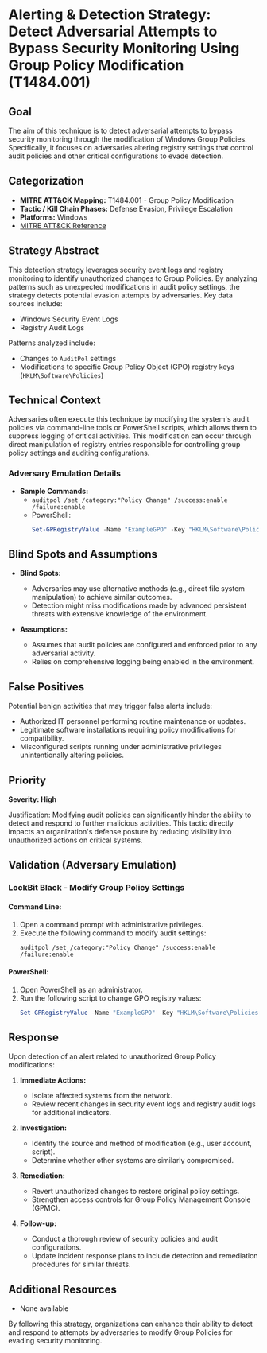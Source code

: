 # Alerting & Detection Strategy: Detect Adversarial Attempts to Bypass Security Monitoring Using Group Policy Modification (T1484.001)

## Goal
The aim of this technique is to detect adversarial attempts to bypass security monitoring through the modification of Windows Group Policies. Specifically, it focuses on adversaries altering registry settings that control audit policies and other critical configurations to evade detection.

## Categorization

- **MITRE ATT&CK Mapping:** T1484.001 - Group Policy Modification
- **Tactic / Kill Chain Phases:** Defense Evasion, Privilege Escalation
- **Platforms:** Windows
- [MITRE ATT&CK Reference](https://attack.mitre.org/techniques/T1484/001)

## Strategy Abstract

This detection strategy leverages security event logs and registry monitoring to identify unauthorized changes to Group Policies. By analyzing patterns such as unexpected modifications in audit policy settings, the strategy detects potential evasion attempts by adversaries. Key data sources include:

- Windows Security Event Logs
- Registry Audit Logs

Patterns analyzed include:
- Changes to `AuditPol` settings
- Modifications to specific Group Policy Object (GPO) registry keys (`HKLM\Software\Policies`)

## Technical Context

Adversaries often execute this technique by modifying the system's audit policies via command-line tools or PowerShell scripts, which allows them to suppress logging of critical activities. This modification can occur through direct manipulation of registry entries responsible for controlling group policy settings and auditing configurations.

### Adversary Emulation Details
- **Sample Commands:**
  - `auditpol /set /category:"Policy Change" /success:enable /failure:enable`
  - PowerShell: 
    ```powershell
    Set-GPRegistryValue -Name "ExampleGPO" -Key "HKLM\Software\Policies\Microsoft\Windows\EventLog\Application" -ValueName "MaxSize" -Type DWord -Value 2048
    ```

## Blind Spots and Assumptions

- **Blind Spots:**
  - Adversaries may use alternative methods (e.g., direct file system manipulation) to achieve similar outcomes.
  - Detection might miss modifications made by advanced persistent threats with extensive knowledge of the environment.

- **Assumptions:**
  - Assumes that audit policies are configured and enforced prior to any adversarial activity.
  - Relies on comprehensive logging being enabled in the environment.

## False Positives

Potential benign activities that may trigger false alerts include:
- Authorized IT personnel performing routine maintenance or updates.
- Legitimate software installations requiring policy modifications for compatibility.
- Misconfigured scripts running under administrative privileges unintentionally altering policies.

## Priority
**Severity: High**

Justification: Modifying audit policies can significantly hinder the ability to detect and respond to further malicious activities. This tactic directly impacts an organization's defense posture by reducing visibility into unauthorized actions on critical systems.

## Validation (Adversary Emulation)

### LockBit Black - Modify Group Policy Settings

#### Command Line:
1. Open a command prompt with administrative privileges.
2. Execute the following command to modify audit settings:
   ```shell
   auditpol /set /category:"Policy Change" /success:enable /failure:enable
   ```

#### PowerShell:
1. Open PowerShell as an administrator.
2. Run the following script to change GPO registry values:
   ```powershell
   Set-GPRegistryValue -Name "ExampleGPO" -Key "HKLM\Software\Policies\Microsoft\Windows\EventLog\Application" -ValueName "MaxSize" -Type DWord -Value 2048
   ```

## Response

Upon detection of an alert related to unauthorized Group Policy modifications:

1. **Immediate Actions:**
   - Isolate affected systems from the network.
   - Review recent changes in security event logs and registry audit logs for additional indicators.

2. **Investigation:**
   - Identify the source and method of modification (e.g., user account, script).
   - Determine whether other systems are similarly compromised.

3. **Remediation:**
   - Revert unauthorized changes to restore original policy settings.
   - Strengthen access controls for Group Policy Management Console (GPMC).

4. **Follow-up:**
   - Conduct a thorough review of security policies and audit configurations.
   - Update incident response plans to include detection and remediation procedures for similar threats.

## Additional Resources

- None available

By following this strategy, organizations can enhance their ability to detect and respond to attempts by adversaries to modify Group Policies for evading security monitoring.